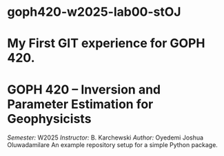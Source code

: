 # goph420-w2025-lab00-stOJ
# My First GIT experience for GOPH 420.

# GOPH 420 – Inversion and Parameter Estimation for Geophysicists 
*Semester:* W2025
*Instructor:* B. Karchewski
*Author:* Oyedemi Joshua Oluwadamilare
An example repository setup for a simple Python package.